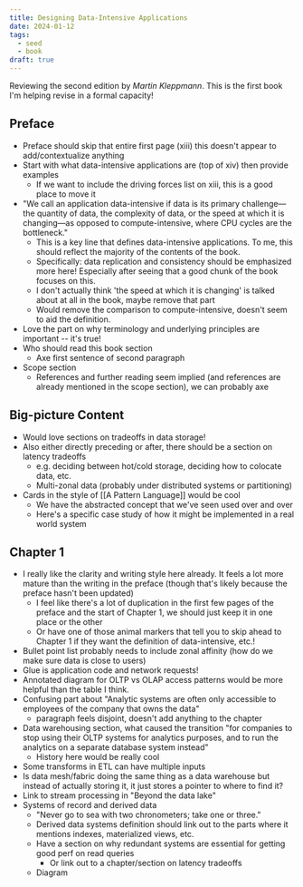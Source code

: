 ```yaml
---
title: Designing Data-Intensive Applications
date: 2024-01-12
tags:
  - seed
  - book
draft: true
---
```

Reviewing the second edition by *Martin Kleppmann*. This is the first book I'm helping revise in a formal capacity!

## Preface

- Preface should skip that entire first page (xiii) this doesn't appear to add/contextualize anything
- Start with what data-intensive applications are (top of xiv) then provide examples
	- If we want to include the driving forces list on xiii, this is a good place to move it
- "We call an application data-intensive if data is its primary challenge—the quantity of data, the complexity of data, or the speed at which it is changing—as opposed to compute-intensive, where CPU cycles are the bottleneck."
	- This is a key line that defines data-intensive applications. To me, this should reflect the majority of the contents of the book.
	- Specifically: data replication and consistency should be emphasized more here! Especially after seeing that a good chunk of the book focuses on this.
	- I don't actually think 'the speed at which it is changing' is talked about at all in the book, maybe remove that part
	- Would remove the comparison to compute-intensive, doesn't seem to aid the definition.
- Love the part on why terminology and underlying principles are important -- it's true!
- Who should read this book section
	- Axe first sentence of second paragraph
- Scope section
	- References and further reading seem implied (and references are already mentioned in the scope section), we can probably axe

## Big-picture Content

- Would love sections on tradeoffs in data storage!
- Also either directly preceding or after, there should be a section on latency tradeoffs
	- e.g. deciding between hot/cold storage, deciding how to colocate data, etc.
	- Multi-zonal data (probably under distributed systems or partitioning)
- Cards in the style of [[A Pattern Language]] would be cool
	- We have the abstracted concept that we've seen used over and over
	- Here's a specific case study of how it might be implemented in a real world system

## Chapter 1
- I really like the clarity and writing style here already. It feels a lot more mature than the writing in the preface (though that's likely because the preface hasn't been updated)
	- I feel like there's a lot of duplication in the first few pages of the preface and the start of Chapter 1, we should just keep it in one place or the other
	- Or have one of those animal markers that tell you to skip ahead to Chapter 1 if they want the definition of data-intensive, etc.!
- Bullet point list probably needs to include zonal affinity (how do we make sure data is close to users)
- Glue is application code and network requests!
- Annotated diagram for OLTP vs OLAP access patterns would be more helpful than the table I think.
- Confusing part about "Analytic systems are often only accessible to employees of the company that owns the data"
	- paragraph feels disjoint, doesn't add anything to the chapter
- Data warehousing section, what caused the transition "for companies to stop using their OLTP systems for analytics purposes, and to run the analytics on a separate database system instead"
	- History here would be really cool
- Some transforms in ETL can have multiple inputs
- Is data mesh/fabric doing the same thing as a data warehouse but instead of actually storing it, it just stores a pointer to where to find it?
- Link to stream processing in "Beyond the data lake"
- Systems of record and derived data
	- "Never go to sea with two chronometers; take one or three."
	- Derived data systems definition should link out to the parts where it mentions indexes, materialized views, etc.
	- Have a section on why redundant systems are essential for getting good perf on read queries
		- Or link out to a chapter/section on latency tradeoffs
	- Diagram
